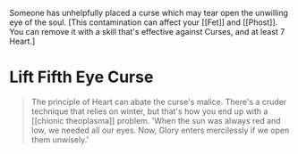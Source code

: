 Someone has unhelpfully placed a curse which may tear open the unwilling eye of the soul. \[This contamination can affect your [[Fet]] and [[Phost]]. You can remove it with a skill that's effective against Curses, and at least 7 Heart.]
# Lift Fifth Eye Curse
> The principle of Heart can abate the curse's malice. There's a cruder technique that relies on winter, but that's how you end up with a [[chionic theoplasma]] problem.
> 'When the sun was always red and low, we needed all our eyes. Now, Glory enters mercilessly if we open them unwisely.'